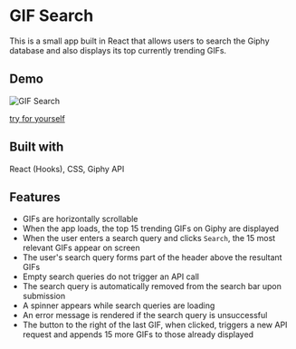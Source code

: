 # GIF Search

This is a small app built in React that allows users to search the Giphy database and also displays its top currently trending GIFs.

## Demo

![GIF Search](public/gif-search.gif)

[try for yourself](https://kevandcal.github.io/gif-search/)

## Built with

React (Hooks), CSS, Giphy API

## Features

-   GIFs are horizontally scrollable
-   When the app loads, the top 15 trending GIFs on Giphy are displayed 
-   When the user enters a search query and clicks `Search`, the 15 most relevant GIFs appear on screen
-   The user's search query forms part of the header above the resultant GIFs
-   Empty search queries do not trigger an API call
-   The search query is automatically removed from the search bar upon submission
-   A spinner appears while search queries are loading
-   An error message is rendered if the search query is unsuccessful
-   The button to the right of the last GIF, when clicked, triggers a new API request and appends 15 more GIFs to those already displayed
